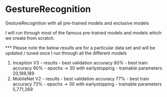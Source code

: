 # GestureRecognition
GestureRecognition with all pre-trained models and exclusive models

I will run through most of the famous pre-trained models and models which we create from scratch.

*** Please note the below results are for a particular data set and will be updated / tuned once I run through all the different models
1. Inception V3 - results - best validation accuracy 80% - best train accuracy 90% - epochs -> 30 with earlystopping - trainable parameters 20,189,189
2. MobileNet V2 - results - best validation accuracy 77% - best train accuracy 73% - epochs -> 30 with earlystopping - trainable parameters 5,771,269

